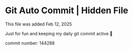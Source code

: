 # Git Auto Commit | Hidden File

This file was added Feb 12, 2025

Just for fun and keeping my daily git commit active 🤪

commit number: 144288
